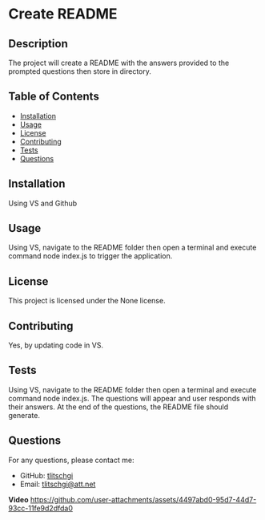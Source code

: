 
  # Create README
  
  ## Description
  The project will create a README with the answers provided to the prompted questions then store in directory.
  
  ## Table of Contents
  - [Installation](#installation)
  - [Usage](#usage)
  - [License](#license)
  - [Contributing](#contributing)
  - [Tests](#tests)
  - [Questions](#questions)
  
  ## Installation
  Using VS and Github
  
  ## Usage
  Using VS, navigate to the README folder then open a terminal and execute command node index.js to trigger the application.
  
  ## License
  This project is licensed under the None license.
  
  ## Contributing
  Yes, by updating code in VS.
  
  ## Tests
  Using VS, navigate to the README folder then open a terminal and execute command node index.js.  The questions will appear and user responds with their answers.  At the end of the questions, the README file should generate.
  
  ## Questions
  For any questions, please contact me:
  - GitHub: [tlitschgi](https://github.com/tlitschgi)
  - Email: tlitschgi@att.net

**Video**
https://github.com/user-attachments/assets/4497abd0-95d7-44d7-93cc-11fe9d2dfda0



  
